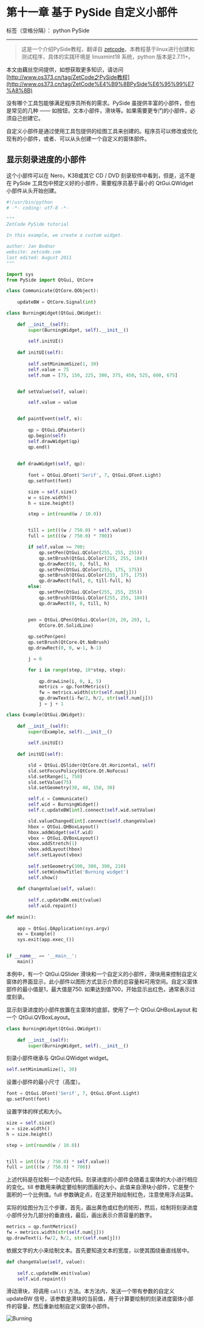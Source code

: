﻿# 第十一章 基于 PySide 自定义小部件

标签（空格分隔）： python PySide

---

> 这是一个介绍PySide教程，翻译自 [zetcode](http://zetcode.com/gui/pysidetutorial/)。本教程基于linux进行创建和测试程序，具体的实践环境是 linuxmint18 系统，python 版本是2.7.11+。

本文由藕丝空间提供，如想获取更多知识，请访问[http://www.os373.cn/tag/ZetCode之PySide教程](http://www.os373.cn/tag/ZetCode%E4%B9%8BPySide%E6%95%99%E7%A8%8B)

没有哪个工具包能够满足程序员所有的需求。PySide 虽提供丰富的小部件，但也是常见的几种 —— 如按钮，文本小部件，滑块等。如果需要更专门的小部件，必须自己创建它。

自定义小部件是通过使用工具包提供的绘图工具来创建的。程序员可以修改或优化现有的小部件，或者、可以从头创建一个自定义的窗体部件。

## 显示刻录进度的小部件

这个小部件可以在 Nero，K3B或其它 CD / DVD 刻录软件中看到，但是，这不是在 PySide 工具包中预定义好的小部件，需要程序员基于最小的 QtGui.QWidget 小部件从头开始创建。

```python
#!/usr/bin/python
# -*- coding: utf-8 -*-

"""
ZetCode PySide tutorial 

In this example, we create a custom widget.

author: Jan Bodnar
website: zetcode.com 
last edited: August 2011
"""

import sys
from PySide import QtGui, QtCore

class Communicate(QtCore.QObject):
    
    updateBW = QtCore.Signal(int)

class BurningWidget(QtGui.QWidget):
  
    def __init__(self):      
        super(BurningWidget, self).__init__()
        
        self.initUI()
        
    def initUI(self):
        
        self.setMinimumSize(1, 30)
        self.value = 75
        self.num = [75, 150, 225, 300, 375, 450, 525, 600, 675]        


    def setValue(self, value):

        self.value = value


    def paintEvent(self, e):
      
        qp = QtGui.QPainter()
        qp.begin(self)
        self.drawWidget(qp)
        qp.end()
      
      
    def drawWidget(self, qp):
      
        font = QtGui.QFont('Serif', 7, QtGui.QFont.Light)
        qp.setFont(font)

        size = self.size()
        w = size.width()
        h = size.height()

        step = int(round(w / 10.0))


        till = int(((w / 750.0) * self.value))
        full = int(((w / 750.0) * 700))

        if self.value >= 700:
            qp.setPen(QtGui.QColor(255, 255, 255))
            qp.setBrush(QtGui.QColor(255, 255, 184))
            qp.drawRect(0, 0, full, h)
            qp.setPen(QtGui.QColor(255, 175, 175))
            qp.setBrush(QtGui.QColor(255, 175, 175))
            qp.drawRect(full, 0, till-full, h)
        else:
            qp.setPen(QtGui.QColor(255, 255, 255))
            qp.setBrush(QtGui.QColor(255, 255, 184))
            qp.drawRect(0, 0, till, h)


        pen = QtGui.QPen(QtGui.QColor(20, 20, 20), 1, 
            QtCore.Qt.SolidLine)
            
        qp.setPen(pen)
        qp.setBrush(QtCore.Qt.NoBrush)
        qp.drawRect(0, 0, w-1, h-1)

        j = 0

        for i in range(step, 10*step, step):
          
            qp.drawLine(i, 0, i, 5)
            metrics = qp.fontMetrics()
            fw = metrics.width(str(self.num[j]))
            qp.drawText(i-fw/2, h/2, str(self.num[j]))
            j = j + 1

class Example(QtGui.QWidget):
    
    def __init__(self):
        super(Example, self).__init__()
        
        self.initUI()
        
    def initUI(self):      

        sld = QtGui.QSlider(QtCore.Qt.Horizontal, self)
        sld.setFocusPolicy(QtCore.Qt.NoFocus)
        sld.setRange(1, 750)
        sld.setValue(75)
        sld.setGeometry(30, 40, 150, 30)

        self.c = Communicate()
        self.wid = BurningWidget()
        self.c.updateBW[int].connect(self.wid.setValue)        

        sld.valueChanged[int].connect(self.changeValue)
        hbox = QtGui.QHBoxLayout()
        hbox.addWidget(self.wid)
        vbox = QtGui.QVBoxLayout()
        vbox.addStretch(1)
        vbox.addLayout(hbox)
        self.setLayout(vbox)
        
        self.setGeometry(300, 300, 390, 210)
        self.setWindowTitle('Burning widget')
        self.show()
        
    def changeValue(self, value):
             
        self.c.updateBW.emit(value)
        self.wid.repaint()
        
def main():
    
    app = QtGui.QApplication(sys.argv)
    ex = Example()
    sys.exit(app.exec_())


if __name__ == '__main__':
    main()
```

本例中，有一个 QtGui.QSlider 滑块和一个自定义的小部件，滑块用来控制自定义窗体的界面显示，此小部件以图形方式显示介质的总容量和可用空间。自定义窗体部件的最小值是1，最大值是750. 如果达到值700，开始显示出红色，通常表示过度刻录。

显示刻录进度的小部件放置在主窗体的底部，使用了一个 QtGui.QHBoxLayout 和一个 QtGui.QVBoxLayout。

```python
class BurningWidget(QtGui.QWidget):
  
    def __init__(self):      
        super(BurningWidget, self).__init__()
```

刻录小部件继承与 QtGui.QWidget widget。

```python
self.setMinimumSize(1, 30)
```

设置小部件的最小尺寸（高度）。

```python
font = QtGui.QFont('Serif', 7, QtGui.QFont.Light)
qp.setFont(font)
```

设置字体的样式和大小。

```python
size = self.size()
w = size.width()
h = size.height()

step = int(round(w / 10.0))


till = int(((w / 750.0) * self.value))
full = int(((w / 750.0) * 700))

```

上述代码是在绘制一个动态代码。刻录进度的小部件会随着主窗体的大小进行相应的变化。till 参数用来确定要绘制的图画的大小，此值来自滑块小部件，它是整个面积的一个比例值。full 参数确定点，在这里开始绘制红色，注意使用浮点运算。

实际的绘图分为三个步骤，首先，画出黄色或红色的矩形，然后，绘制将刻录进度小部件分为几部分的垂直线，最后，画出表示介质容量的数字。

```python
metrics = qp.fontMetrics()
fw = metrics.width(str(self.num[j]))
qp.drawText(i-fw/2, h/2, str(self.num[j]))
```

依据文字的大小来绘制文本。首先要知道文本的宽度，以使其围绕垂直线居中。

```python
def changeValue(self, value):
          
    self.c.updateBW.emit(value)
    self.wid.repaint()
```

滑动滑块，将调用 `call()` 方法。本方法内，发送一个带有参数的自定义 updateBW 信号，该参数是滑块的当前值，用于计算要绘制的刻录进度窗体小部件的容量，然后重新绘制自定义窗体小部件。

![Burning](http://zetcode.com/img/gui/pyside/customwidget.png)






